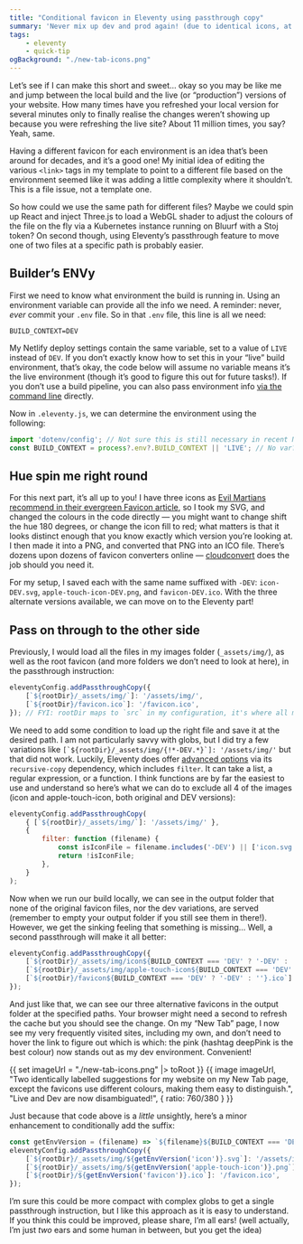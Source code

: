 ```yaml
---
title: "Conditional favicon in Eleventy using passthrough copy"
summary: 'Never mix up dev and prod again! (due to identical icons, at least)'
tags:
    - eleventy
    - quick-tip
ogBackground: "./new-tab-icons.png"
---
```


Let’s see if I can make this short and sweet… okay so you may be like me and jump between the local build and the live (or “production”) versions of your website. How many times have you refreshed your local version for several minutes only to finally realise the changes weren’t showing up because you were refreshing the live site? About 11 million times, you say? Yeah, same.

Having a different favicon for each environment is an idea that’s been around for decades, and it’s a good one! My initial idea of editing the various `<link>` tags in my template to point to a different file based on the environment seemed like it was adding a little complexity where it shouldn’t. This is a file issue, not a template one.

So how could we use the same path for different files? Maybe we could spin up React and inject Three.js to load a WebGL shader to adjust the colours of the file on the fly via a Kubernetes instance running on Bluurf with a Stoj token? On second though, using Eleventy’s passthrough feature to move one of two files at a specific path is probably easier.

## Builder’s ENVy

First we need to know what environment the build is running in. Using an environment variable can provide all the info we need. A reminder: never, _ever_ commit your `.env` file. So in that `.env` file, this line is all we need:

```txt:.env
BUILD_CONTEXT=DEV
```

My Netlify deploy settings contain the same variable, set to a value of `LIVE` instead of `DEV`. If you don’t exactly know how to set this in your “live” build environment, that’s okay, the code below will assume no variable means it’s the live environment (though it’s good to figure this out for future tasks!). If you don’t use a build pipeline, you can also pass environment info [via the command line](https://www.11ty.dev/docs/environment-vars/#via-the-command-line) directly.

Now in `.eleventy.js`, we can determine the environment using the following:

```js:.eleventy.js
import 'dotenv/config'; // Not sure this is still necessary in recent Node versions...?
const BUILD_CONTEXT = process?.env?.BUILD_CONTEXT || 'LIVE'; // No var? We're doing it LIVE
```

## Hue spin me right round

For this next part, it’s all up to you! I have three icons as [Evil Martians recommend in their evergreen Favicon article](https://evilmartians.com/chronicles/how-to-favicon-in-2021-six-files-that-fit-most-needs), so I took my SVG, and changed the colours in the code directly — you might want to change shift the hue 180 degrees, or change the icon fill to red; what matters is that it looks distinct enough that you know exactly which version you’re looking at. I then made it into a PNG, and converted that PNG into an ICO file. There’s dozens upon dozens of favicon converters online — [cloudconvert](https://cloudconvert.com/png-to-ico) does the job should you need it.

For my setup, I saved each with the same name suffixed with `-DEV`: `icon-DEV.svg`, `apple-touch-icon-DEV.png`, and `favicon-DEV.ico`. With the three alternate versions available, we can move on to the Eleventy part!

## Pass on through to the other side

Previously, I would load all the files in my images folder (`_assets/img/`), as well as the root favicon (and more folders we don’t need to look at here), in the passthrough instruction:

```js:.eleventy.js
eleventyConfig.addPassthroughCopy({
	[`${rootDir}/_assets/img/`]: '/assets/img/',
	[`${rootDir}/favicon.ico`]: '/favicon.ico',
}); // FYI: rootDir maps to `src` in my configuration, it's where all my source files are
```

We need to add some condition to load up the right file and save it at the desired path. I am not particularly savvy with globs, but I did try a few variations like ``[`${rootDir}/_assets/img/{!*-DEV.*}`]: '/assets/img/'`` but that did not work. Luckily, Eleventy does offer [advanced options](https://www.11ty.dev/docs/copy/#advanced-options) via its `recursive-copy` dependency, which includes `filter`. It can take a list, a regular expression, or a function. I think functions are by far the easiest to use and understand so here’s what we can do to exclude all 4 of the images (icon and apple-touch-icon, both original and DEV versions):

```js:.eleventy.js
eleventyConfig.addPassthroughCopy(
	{ [`${rootDir}/_assets/img/`]: '/assets/img/' },
	{
		filter: function (filename) {
			const isIconFile = filename.includes('-DEV') || ['icon.svg', 'apple-touch-icon.png'].includes(filename);
			return !isIconFile;
		},
	}
);
```

Now when we run our build locally, we can see in the output folder that none of the original favicon files, nor the dev variations, are served (remember to empty your output folder if you still see them in there!). However, we get the sinking feeling that something is missing… Well, a second passthrough will make it all better:

```js:.eleventy.js
eleventyConfig.addPassthroughCopy({
	[`${rootDir}/_assets/img/icon${BUILD_CONTEXT === 'DEV' ? '-DEV' : ''}.svg`]: '/assets/img/icon.svg',
	[`${rootDir}/_assets/img/apple-touch-icon${BUILD_CONTEXT === 'DEV' ? '-DEV' : ''}.png`]: '/assets/img/apple-touch-icon.png',
	[`${rootDir}/favicon${BUILD_CONTEXT === 'DEV' ? '-DEV' : ''}.ico`]: '/favicon.ico',
});
```

And just like that, we can see our three alternative favicons in the output folder at the specified paths. Your browser might need a second to refresh the cache but you should see the change. On my “New Tab” page, I now see my very frequently visited sites, including my own, and don’t need to hover the link to figure out which is which: the pink (hashtag deepPink is the best colour) now stands out as my dev environment. Convenient!

{{ set imageUrl = "./new-tab-icons.png" |> toRoot }}
{{ image imageUrl, "Two identically labelled suggestions for my website on my New Tab page, except the favicons use different colours, making them easy to distinguish.", "Live and Dev are now disambiguated!", { ratio: 760/380 } }}

Just because that code above is a *little* unsightly, here’s a minor enhancement to conditionally add the suffix:

```js:.eleventy.js
const getEnvVersion = (filename) => `${filename}${BUILD_CONTEXT === 'DEV' ? '-DEV' : ''}`;
eleventyConfig.addPassthroughCopy({
	[`${rootDir}/_assets/img/${getEnvVersion('icon')}.svg`]: '/assets/img/icon.svg',
	[`${rootDir}/_assets/img/${getEnvVersion('apple-touch-icon')}.png`]: '/assets/img/apple-touch-icon.png',
	[`${rootDir}/${getEnvVersion('favicon')}.ico`]: '/favicon.ico',
});
```

I’m sure this could be more compact with complex globs to get a single passthrough instruction, but I like this approach as it is easy to understand. If you think this could be improved, please share, I’m all ears! (well actually, I’m just _two_ ears and some human in between, but you get the idea)